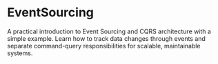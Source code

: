 # EventSourcing
A practical introduction to Event Sourcing and CQRS architecture with a simple example. Learn how to track data changes through events and separate command-query responsibilities for scalable, maintainable systems.
